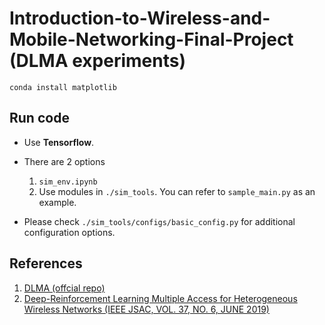 # Introduction-to-Wireless-and-Mobile-Networking-Final-Project (DLMA experiments)

```=shell
conda install matplotlib
```

## Run code

* Use **Tensorflow**.

* There are 2 options

  1. ```sim_env.ipynb```
  2. Use modules in ```./sim_tools```. You can refer to ```sample_main.py``` as an example.
* Please check ```./sim_tools/configs/basic_config.py``` for additional configuration options.

## References

1. [DLMA (offcial repo)](https://github.com/YidingYu/DLMA.git)
2. [Deep-Reinforcement Learning Multiple Access for Heterogeneous Wireless Networks (IEEE JSAC, VOL. 37, NO. 6, JUNE 2019)](https://ieeexplore.ieee.org/document/8665952)
